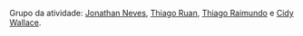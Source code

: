 Grupo da atividade: [Jonathan Neves](https://github.com/jabomgo), [Thiago Ruan](https://github.com/ThiagoRuan), [Thiago Raimundo](https://github.com/thiagodasillva) e [Cidy Wallace](https://github.com/CidyWallace).
